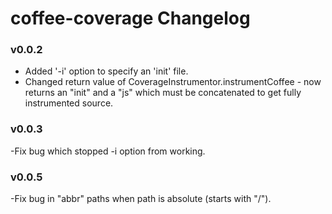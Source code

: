# coffee-coverage Changelog

### v0.0.2

 - Added '-i' option to specify an 'init' file.
 - Changed return value of CoverageInstrumentor.instrumentCoffee - now returns an
   "init" and a "js" which must be concatenated to get fully instrumented source.

### v0.0.3

  -Fix bug which stopped -i option from working.

### v0.0.5

  -Fix bug in "abbr" paths when path is absolute (starts with "/").